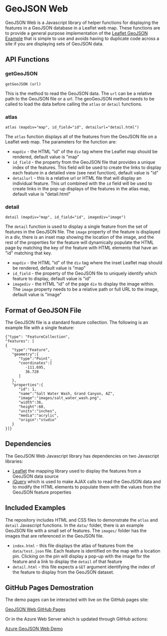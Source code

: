 # GeoJSON Web
GeoJSON Web is a Javascript library of helper functions for displaying the features in a GeoJSON database in a Leaflet web map.  These functions are to provide a general purpose implementation of the [Leaflet GeoJSON Example](https://leafletjs.com/examples/geojson/) that is simple to use and avoids having to duplicate code across a site if you are displaying sets of GeoJSON data.

## API Functions
### getGeoJSON
`getGeoJSON (url)`

This is the method to read the GeoJSON data.  The `url` can be a relative path to the GeoJSON file or a url.  The geoGeoJSON method needs to be called to load the data before calling the `atlas` or `detail` functions.

### atlas
`atlas (mapdiv="map", id_field="id", detailurl="detail.html")`

The `atlas` function displays all of the features from the GeoJSON file on a Leaflet web map.  The parameters for the function are:
- `mapdiv` - the HTML "id" of the `div` tag where the Leaflet map should be rendered, default value is "map"
- `id_field` - the property from the GeoJSON file that provides a unique index of the features.  This field will be used to create the links to display each feature in a detailed view (see next function), default value is "id"
- `detailurl` - this is a relative url or HTML file that will display an individual feature.  This url combined with the `id` field will be used to create links in the pop-up displays of the features in the atlas map, default value is "detail.html"

### detail
`detail (mapdiv="map", id_field="id", imagediv="image")`

The `detail` function is used to display a single feature from the set of features in the GeoJSON file.  The `image` property of the feature is displayed in a div, there is an inset map showing the location of the image, and the rest of the properties for the feature will dynamically populate the HTML page by matching the key of the feature with HTML elements that have an "id" matching that key.
- `mapdiv` - the HTML "id" of the `div` tag where the inset Leaflet map should be rendered, default value is "map"
- `id_field` - the property of the GeoJSON file to uniquely identify which feature to display, default value is "id"
- `imagediv` - the HTML "id" of the page `div` to display the image within.  The `image` property needs to be a relative path or full URL to the image, default value is "image"

## Format of GeoJSON File
The GeoJSON file is a standard feature collection.  The following is an example file with a single feature:

```
{"type": "FeatureCollection",
"features": [
{
   "type":"Feature",
   "geometry":{
      "type":"Point",
      "coordinates":[
         -111.695,
         36.728
      ]
   },
   "properties":{
      "id": 1,
      "name":"Salt Water Wash, Grand Canyon, AZ",
      "image":"images/salt_water_wash.png",
      "width":36,
      "height":60,
      "units":"inches",
      "media":"acrylic",
      "origin":"studio"
   }
}]}
```

## Dependencies
The GeoJSON Web Javascript library has dependencies on two Javascript libraries:

- [Leaflet](https://leafletjs.com/) the mapping library used to display the features from a GeoJSON data source
- [jQuery](https://jquery.com/) which is used to make AJAX calls to read the GeoJSON data and to modify the HTML elements to populate them with the values from the GeoJSON feature properties

## Included Examples
The repository includes HTML and CSS files to demonstrate the `atlas` and `detail` Javascript functions.  In the `data/` folder, there is an example GeoJSON file with a small set of features.  The `images/` folder has the images that are referenced in the GeoJSON file.

- `index.html` - this file displays the atlas of features from the `data/test.json` file.  Each feature is identified on the map with a location pin.  Clicking on the pin will display a pop-up with the image for the feature and a link to display the `detail` of that feature
- `detail.html` - this file expects a `GET` argument identifying the index of the feature to display from the GeoJSON dataset.

## GitHub Pages Demostration
The demo pages can be interacted with live on the GitHub pages site:

[GeoJSON Web GitHub Pages](https://sakins-coding.github.io/geojsonweb/index.html)

Or in the Azure Web Server which is updated through GitHub actions:

[Azure GeoJSON Web Demo](https://red-cliff-0c4e0cc1e.5.azurestaticapps.net)
